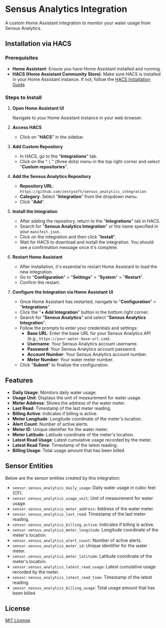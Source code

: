 # Sensus Analytics Integration

A custom Home Assistant integration to monitor your water usage from Sensus Analytics.

## Installation via HACS

### **Prerequisites**

- **Home Assistant**: Ensure you have Home Assistant installed and running.
- **HACS (Home Assistant Community Store)**: Make sure HACS is installed in your Home Assistant instance. If not, follow the [HACS Installation Guide](https://hacs.xyz/docs/installation/prerequisites).

### **Steps to Install**

1. **Open Home Assistant UI**

   Navigate to your Home Assistant instance in your web browser.

2. **Access HACS**

   - Click on "**HACS**" in the sidebar.

3. **Add Custom Repository**

   - In HACS, go to the "**Integrations**" tab.
   - Click on the "**⋮**" (three dots) menu in the top right corner and select "**Custom repositories**".

4. **Add the Sensus Analytics Repository**

   - **Repository URL**: `https://github.com/zestysoft/sensus_analytics_integration`
   - **Category**: Select "**Integration**" from the dropdown menu.
   - Click "**Add**".

5. **Install the Integration**

   - After adding the repository, return to the "**Integrations**" tab in HACS.
   - Search for "**Sensus Analytics Integration**" or the name specified in your `manifest.json`.
   - Click on the integration and then click "**Install**".
   - Wait for HACS to download and install the integration. You should see a confirmation message once it's complete.

6. **Restart Home Assistant**

   - After installation, it's essential to restart Home Assistant to load the new integration.
   - Go to "**Configuration**" > "**Settings**" > "**System**" > "**Restart**".
   - Confirm the restart.

7. **Configure the Integration via Home Assistant UI**

   - Once Home Assistant has restarted, navigate to "**Configuration**" > "**Integrations**".
   - Click the "**+ Add Integration**" button in the bottom right corner.
   - Search for "**Sensus Analytics**" and select "**Sensus Analytics Integration**".
   - Follow the prompts to enter your credentials and settings:
     - **Base URL**: Enter the base URL for your Sensus Analytics API (e.g., `https://your-water-base-url.com`).
     - **Username**: Your Sensus Analytics account username.
     - **Password**: Your Sensus Analytics account password.
     - **Account Number**: Your Sensus Analytics account number.
     - **Meter Number**: Your water meter number.
   - Click "**Submit**" to finalize the configuration.

## Features

- **Daily Usage**: Monitors daily water usage.
- **Usage Unit**: Displays the unit of measurement for water usage.
- **Meter Address**: Shows the address of the water meter.
- **Last Read**: Timestamp of the last meter reading.
- **Billing Active**: Indicates if billing is active.
- **Meter Longitude**: Longitude coordinate of the meter's location.
- **Alert Count**: Number of active alerts.
- **Meter ID**: Unique identifier for the water meter.
- **Meter Latitude**: Latitude coordinate of the meter's location.
- **Latest Read Usage**: Latest cumulative usage recorded by the meter.
- **Latest Read Time**: Timestamp of the latest reading.
- **Billing Usage**: Total usage amount that has been billed.

## Sensor Entities

Below are the sensor entities created by this integration:

- `sensor.sensus_analytics_daily_usage`: Daily water usage in cubic feet (CF).
- `sensor.sensus_analytics_usage_unit`: Unit of measurement for water usage.
- `sensor.sensus_analytics_meter_address`: Address of the water meter.
- `sensor.sensus_analytics_last_read`: Timestamp of the last meter reading.
- `sensor.sensus_analytics_billing_active`: Indicates if billing is active.
- `sensor.sensus_analytics_meter_longitude`: Longitude coordinate of the meter's location.
- `sensor.sensus_analytics_alert_count`: Number of active alerts.
- `sensor.sensus_analytics_meter_id`: Unique identifier for the water meter.
- `sensor.sensus_analytics_meter_latitude`: Latitude coordinate of the meter's location.
- `sensor.sensus_analytics_latest_read_usage`: Latest cumulative usage recorded by the meter.
- `sensor.sensus_analytics_latest_read_time`: Timestamp of the latest reading.
- `sensor.sensus_analytics_billing_usage`: Total usage amount that has been billed.

## License

[MIT License](LICENSE)
